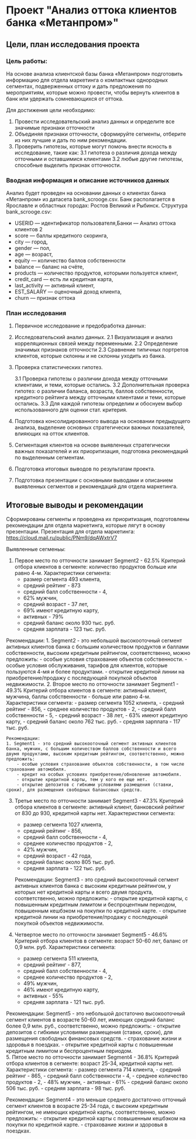 # Проект "Анализ оттока клиентов банка «Метанпром»"

## Цели, план исследования проекта

###  Цель работы:

На основе анализа клиентской базы банка «Метанпром» подготовить информацию 
для отдела маркетинга о компактных однородных сегментах, подверженных оттоку 
и дать предложения по мероприятиям, которые можно провести, чтобы вернуть клиентов в банк 
или удержать сомневающихся от оттока.

Для достижения цели необходимо:
1. Провести исследовательский анализ данных и определите все значимые признаки отточности
2. Объединяя признаки отточности, сформируйте сегменты, отберите из них лучшие и дать 
по ним рекомендации.
3. Проверить гипотезы, которые могут помочь внести ясность в исследование, такие как:
    3.1 гипотеза о различия дохода между отточными и оставшимися клиентами
    3.2 любые другие гипотезы, способные выделить признак отточности.

### Вводная информация и описание источников данных

Анализ будет проведен на основании данных о клиентах банка «Метанпром» из датасета bank_scrooge.csv. Банк располагается в Ярославле и областных городах: Ростов Великий и Рыбинск.
Структура bank_scrooge.csv:

- USERID — идентификатор пользователя,Банки — Анализ оттока клиентов 2
- score — баллы кредитного скоринга,
- city — город,
- gender — пол,
- age — возраст,
- equity — количество баллов собственности
- balance — баланс на счёте,
- products — количество продуктов, которыми пользуется клиент,
- credit_card — есть ли кредитная карта,
- last_activity — активный клиент,
- EST_SALARY — оценочный доход клиента,
- сhurn — признак оттока

### План исследования

1. Первичное исследование и предобработка данных:
2. Исследовательский анализ данных.
    2.1 Визуализация и анализ корреляционных связей между переменными. 
    2.2 Определение значимых признаков отточности
    2.3 Сравнение типичных портретов клиентов, которые склонны и не склонны уходить из банка.
3. Проверка статистических гипотез.

    3.1    Проверка гипотезы о различии дохода между отточными клиентами, 
    и теми, которые остались.
    3.2    Дополнительная проверка гипотез: о различии баланса, возраста, баллов собственности, кредитного рейтинга между отточными клиентами и теми, которые остались.
    3.3 Для каждой гипотезы  определим  и обоснуем выбор использованного для оценки стат. критерия.

4.    Подготовка консолидированного вывода на основании предыдущего анализа, выделение основных стратегически важных показателей, влияющих на отток клиентов.
5.    Сегментация клиентов на основе выявленных стратегически важных показателей и их приоритизация, подготовка рекомендаций по выделенным сегментам.
6.    Подготовка итоговых выводов по результатам проекта.
7.    Подготовка презентации с основными выводами и описанием выявленных сегментов и рекомендаций для отдела маркетинга.

## Итоговые выводы и рекомендации

Сформированы сегменты и проведена их приоритизация, подготовлены рекомендации для отдела маркетинга, которые лягут в основу презентации. 
Презентация для отдела маркетинга: https://cloud.mail.ru/public/PNm9/dqAWxtrV7

Выявленные сегменьы:

1. Первое место по отточности занимает Segment2 - 62.5% 
    Критерий отбора клиентов в сегменте: количество продуктов больше или равно 4-м.
    Характеристики сегмента:
    - размер сегмента 493 клиента,
    - средний  рейтинг - 873
    - средний балл собственности - 4,
    - 62% мужчин,
    - средний возраст - 37 лет,
    - 69% имеют кредитную карту,
    - активных - 79%
    - средний баланс около 930 тыс. руб.
    - средняя зарплата - 123 тыс. руб.

Рекомендации:
        1. Segment2 - это небольшой высокооточный сегмент активных клиентов банка с большим количеством продуктов
    и баллами собственности, высоким  кредитным рейтингом, соответственно, можно предложить:
        - особые условия страхование объектов собственности.
        - особые условия обслуживания, тарифов для клиентов, которые пользуются 4-мя и более продуктами.
        - открытие кредитной линии на приобретение/продажу с последующей покупкой объектов недвижимости.
2. Второе место по отточности занимает Segment1 - 49.3%
    Критерий отбора клиентов в сегменте: активный клиент, мужчина, баллы собственности - больше или равно 4-м.
    Характеристики сегмента:
    - размер сегмента 1052 клиента,
    - средний рейтинг - 856,
    - среднее количество продуктов - 2,
    - средний балл собственности - 5,
    - средний возраст - 38 лет,
    - 63% имеют кредитную карту,
    - средний баланс около 762 тыс. руб.
    - средняя зарплата - 117 тыс. руб.

    Рекомендации:
    1. Segment1 - это средний высокооточный сегмент активных клиентов банка, мужчин, с большим количеством баллов собственности и всего двумя продуктами, высоким кредитным рейтингом, соответственно, можно предложить:
        - особые условия страхование объектов собственности, в том числе страхование автомобиля.
        - кредит на особых условиях приобретение/обновление автомобиля.
        - открытие кредитной карты, тем у кого ее еще нет.
        - открытие депозитов с гибкими условиями размещения (ставки, сроки), для размещения свободных балансовых средств.
3. Третье место по отточности занимает Segment3 - 47.3%
    Критерий отбора клиентов в сегменте: активный клиент, банковский рейтинг от 830 до 930, кредитной карты нет. 
    Характеристики сегмента:
    - размер сегмента 1027 клиента,
    - средний рейтинг - 856,
    - средний балл собственности - 4,
    - среднее количество продуктов - 2,
    - 42% мужчин,
    - средний возраст - 42 года,
    - средний баланс около 805 тыс. руб.
    - средняя зарплата - 122 тыс. руб.

    Рекомендации:
    Segment3 - это средний высокооточный сегмент активных клиентов банка с высоким кредитным рейтингом,
    у которых нет кредитной карты и всего двумя продукта, соответственно, можно предложить:
        - открытие кредитной карты, с повышенным кредитным лимитом и беспроцентным периодом, повышенным кешбэком на покупки по кредитной карте.
        - открытие кредитной линии на приобретение/продажу с последующей покупкой объектов недвижимости.
4. Четвертое место по отточности занимает Segment5 - 46.6%
    Критерий отбора клиентов в сегменте:  возраст 50-60 лет, баланс от 0,9 млн. руб. 
    Характеристики сегмента:
    - размер сегмента 511 клиента,
    - средний рейтинг - 877,
    - средний балл собственности - 4,
    - среднее количество продуктов - 2,
    - 49% мужчин,
    - 46% имеют кредитную карту,
    - активных - 55%
    - средняя зарплата - 121 тыс. руб.

Рекомендации:
    Segment5 - это небольшой достаточно высокооточный сегмент клиентов в возрасте 50-60 лет, имеющих средний баланс более 0,9 млн. руб., соответственно, можно предложить:
        - открытие депозитов с гибкими условиями размещения (ставки, сроки), для размещения свободных финансовых средств.
        - страхование жизни и здоровья в поездках.
        - открытие кредитной карты с повышенным кредитным лимитом и беспроцентным периодом.     
5. Пятое место по отточности занимает Segment4 - 36.8%
    Критерий отбора клиентов в сегменте:  возраст 25-34, кредитной карты нет. 
    Характеристики сегмента:
    - размер сегмента 714 клиента,
    - средний рейтинг - 865,
    - средний балл собственности - 4,
    - среднее количество продуктов - 2,
    - 48% мужчин,
    - активных - 61%
    - средний баланс около 506 тыс. руб.
    - средняя зарплата - 98 тыс. руб.  

Рекомендации:
    Segment4 - это меньше среднего достаточно отточный сегмент клиентов в возрасте 25-34 года, с высоким кредитным рейтингом, не имеющих кредитной карты, соответственно, можно предложить:
        - открытие кредитной карты с повышенным кешбэком на покупки по кредитной карте.
        - страхование жизни и здоровья в поездках.